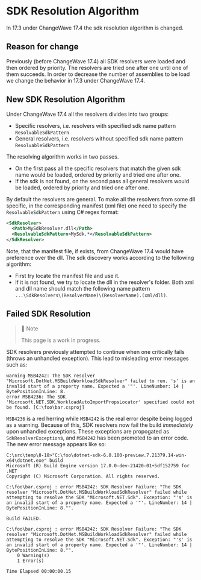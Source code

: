 # SDK Resolution Algorithm

In 17.3 under ChangeWave 17.4 the sdk resolution algorithm is changed.

## Reason for change

Previously (before ChangeWave 17.4) all SDK resolvers were loaded and then ordered by priority. The resolvers are tried one after one until one of them succeeds. In order to decrease the number of assemblies to be load we change the behavior in 17.3 under ChangeWave 17.4.

## New SDK Resolution Algorithm

Under ChangeWave 17.4 all the resolvers divides into two groups:

- Specific resolvers, i.e. resolvers with specified sdk name pattern `ResolvableSdkPattern`
- General resolvers, i.e. resolvers without specified sdk name pattern `ResolvableSdkPattern`

The resolving algorithm works in two passes.

- On the first pass all the specific resolvers that match the given sdk name would be loaded, ordered by priority and tried one after one.
- If the sdk is not found, on the second pass all general resolvers would be loaded, ordered by priority and tried one after one.

By default the resolvers are general. To make all the resolvers from some dll specific, in the corresponding manifest (xml file) one need to specify the `ResolvableSdkPattern` using C# regex format:

```xml
<SdkResolver>
  <Path>MySdkResolver.dll</Path>
  <ResolvableSdkPattern>MySdk.*</ResolvableSdkPattern>
</SdkResolver>
```

Note, that the manifest file, if exists, from ChangeWave 17.4 would have preference over the dll.
The sdk discovery works according to the following algorithm:

- First try locate the manifest file and use it.
- If it is not found, we try to locate the dll in the resolver's folder.
Both xml and dll name should match the following name pattern `...\SdkResolvers\(ResolverName)\(ResolverName).(xml/dll)`.

## Failed SDK Resolution

> 🚧 Note
>
> This page is a work in progress.

SDK resolvers previously attempted to continue when one critically fails (throws an unhandled exception). This lead to misleading error messages such as:

```text
warning MSB4242: The SDK resolver "Microsoft.DotNet.MSBuildWorkloadSdkResolver" failed to run. 's' is an invalid start of a property name. Expected a '"'. LineNumber: 14 | BytePositionInLine: 8.
error MSB4236: The SDK 'Microsoft.NET.SDK.WorkloadAutoImportPropsLocator' specified could not be found. [C:\foo\bar.csproj]
```

`MSB4236` is a red herring while `MSB4242` is the real error despite being logged as a warning. Because of this, SDK resolvers now fail the build _immediately_ upon unhandled exceptions. These exceptions are propogated as `SdkResolverException`s, and `MSB4242` has been promoted to an error code. The new error message appears like so:

```text
C:\src\temp\8-18>"C:\foo\dotnet-sdk-6.0.100-preview.7.21379.14-win-x64\dotnet.exe" build
Microsoft (R) Build Engine version 17.0.0-dev-21420-01+5df152759 for .NET
Copyright (C) Microsoft Corporation. All rights reserved.

C:\foo\bar.csproj : error MSB4242: SDK Resolver Failure: "The SDK resolver "Microsoft.DotNet.MSBuildWorkloadSdkResolver" failed while attempting to resolve the SDK "Microsoft.NET.Sdk". Exception: "'s' is an invalid start of a property name. Expected a '"'. LineNumber: 14 | BytePositionInLine: 8."".

Build FAILED.

C:\foo\bar.csproj : error MSB4242: SDK Resolver Failure: "The SDK resolver "Microsoft.DotNet.MSBuildWorkloadSdkResolver" failed while attempting to resolve the SDK "Microsoft.NET.Sdk". Exception: "'s' is an invalid start of a property name. Expected a '"'. LineNumber: 14 | BytePositionInLine: 8."".
    0 Warning(s)
    1 Error(s)

Time Elapsed 00:00:00.15
```
